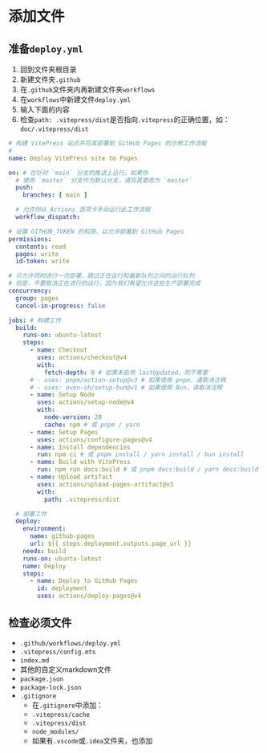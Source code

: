 # 添加文件

## 准备```deploy.yml```

1. 回到文件夹根目录
2. 新建文件夹```.github```
3. 在```.github```文件夹内再新建文件夹```workflows```
4. 在```workflows```中新建文件```deploy.yml```
5. 输入下面的内容
6. 检查```path: .vitepress/dist```是否指向```.vitepress```的正确位置，如：```doc/.vitepress/dist```

```yaml
# 构建 VitePress 站点并将其部署到 GitHub Pages 的示例工作流程
#
name: Deploy VitePress site to Pages

on: # 在针对 `main` 分支的推送上运行。如果你
  # 使用 `master` 分支作为默认分支，请将其更改为 `master`
  push:
    branches: [ main ]

  # 允许你从 Actions 选项卡手动运行此工作流程
  workflow_dispatch:

# 设置 GITHUB_TOKEN 的权限，以允许部署到 GitHub Pages
permissions:
  contents: read
  pages: write
  id-token: write

# 只允许同时进行一次部署，跳过正在运行和最新队列之间的运行队列
# 但是，不要取消正在进行的运行，因为我们希望允许这些生产部署完成
concurrency:
  group: pages
  cancel-in-progress: false

jobs: # 构建工作
  build:
    runs-on: ubuntu-latest
    steps:
      - name: Checkout
        uses: actions/checkout@v4
        with:
          fetch-depth: 0 # 如果未启用 lastUpdated，则不需要
      # - uses: pnpm/action-setup@v3 # 如果使用 pnpm，请取消注释
      # - uses: oven-sh/setup-bun@v1 # 如果使用 Bun，请取消注释
      - name: Setup Node
        uses: actions/setup-node@v4
        with:
          node-version: 20
          cache: npm # 或 pnpm / yarn
      - name: Setup Pages
        uses: actions/configure-pages@v4
      - name: Install dependencies
        run: npm ci # 或 pnpm install / yarn install / bun install
      - name: Build with VitePress
        run: npm run docs:build # 或 pnpm docs:build / yarn docs:build / bun run docs:build
      - name: Upload artifact
        uses: actions/upload-pages-artifact@v3
        with:
          path: .vitepress/dist

  # 部署工作
  deploy:
    environment:
      name: github-pages
      url: ${{ steps.deployment.outputs.page_url }}
    needs: build
    runs-on: ubuntu-latest
    name: Deploy
    steps:
      - name: Deploy to GitHub Pages
        id: deployment
        uses: actions/deploy-pages@v4
```

## 检查必须文件

- ```.github/workflows/deploy.yml```
- ```.vitepress/config.mts```
- ```index.md```
- 其他的自定义markdown文件
- ```package.json```
- ```package-lock.json```
- ```.gitignore```
	- 在```.gitignore```中添加：
	- ```.vitepress/cache```
	- ```.vitepress/dist```
	- ```node_modules/```
	- 如果有```.vscode```或```.idea```文件夹，也添加
